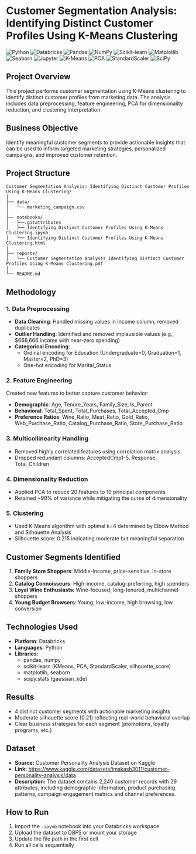 # Customer Segmentation Analysis: Identifying Distinct Customer Profiles Using K-Means Clustering

![Python](https://img.shields.io/badge/Python-3776AB?style=for-the-badge&logo=python&logoColor=white)
![Databricks](https://img.shields.io/badge/Databricks-FF3621?style=for-the-badge&logo=databricks&logoColor=white)
![Pandas](https://img.shields.io/badge/Pandas-150458?style=for-the-badge&logo=pandas&logoColor=white)
![NumPy](https://img.shields.io/badge/NumPy-013243?style=for-the-badge&logo=numpy&logoColor=white)
![Scikit-learn](https://img.shields.io/badge/Scikit--learn-F7931E?style=for-the-badge&logo=scikit-learn&logoColor=white)
![Matplotlib](https://img.shields.io/badge/Matplotlib-11557C?style=for-the-badge&logo=matplotlib&logoColor=white)
![Seaborn](https://img.shields.io/badge/Seaborn-4C72B0?style=for-the-badge)
![Jupyter](https://img.shields.io/badge/Jupyter-F37626?style=for-the-badge&logo=jupyter&logoColor=white)
![K-Means](https://img.shields.io/badge/K--Means-008080?style=for-the-badge)
![PCA](https://img.shields.io/badge/PCA-4B0082?style=for-the-badge)
![StandardScaler](https://img.shields.io/badge/StandardScaler-FF6B6B?style=for-the-badge)
![SciPy](https://img.shields.io/badge/SciPy-8CAAE6?style=for-the-badge&logo=scipy&logoColor=white)

## Project Overview
This project performs customer segmentation using K-Means clustering to identify distinct customer profiles from marketing data. The analysis includes data preprocessing, feature engineering, PCA for dimensionality reduction, and clustering interpretation.

## Business Objective
Identify meaningful customer segments to provide actionable insights that can be used to inform targeted marketing strategies, personalized campaigns, and improved customer retention.

## Project Structure 

```text
Customer Segmentation Analysis: Identifying Distinct Customer Profiles Using K-Means Clustering/
│
├── data/
│   └── marketing_campaign.csv 
│
├── notebooks/
│   ├──.gitattributes 
│   ├── Identifying Distinct Customer Profiles Using K-Means Clustering.ipynb  
│   └── Identifying Distinct Customer Profiles Using K-Means Clustering.html
│
├── reports/
│   └── Customer Segmentation Analysis_Identifying Distinct Customer Profiles Using K-Means Clustering.pdf    
│
└── README.md
```

## Methodology

### 1. Data Preprocessing
- **Data Cleaning**: Handled missing values in Income column, removed duplicates
- **Outlier Handling**: Identified and removed implausible values (e.g., $666,666 income with near-zero spending)
- **Categorical Encoding**: 
  - Ordinal encoding for Education (Undergraduate=0, Graduation=1, Master=2, PhD=3)
  - One-hot encoding for Marital_Status

### 2. Feature Engineering
Created new features to better capture customer behavior:
- **Demographic**: Age, Tenure_Years, Family_Size, Is_Parent
- **Behavioral**: Total_Spent, Total_Purchases, Total_Accepted_Cmp
- **Preference Ratios**: Wine_Ratio, Meat_Ratio, Gold_Ratio, Web_Purchase_Ratio, Catalog_Purchase_Ratio, Store_Purchase_Ratio

### 3. Multicollinearity Handling
- Removed highly correlated features using correlation matrix analysis
- Dropped redundant columns: AcceptedCmp1-5, Response, Total_Children

### 4. Dimensionality Reduction
- Applied PCA to reduce 20 features to 10 principal components
- Retained ~90% of variance while mitigating the curse of dimensionality

### 5. Clustering
- Used K-Means algorithm with optimal k=4 determined by Elbow Method and Silhouette Analysis
- Silhouette score: 0.215 indicating moderate but meaningful separation

## Customer Segments Identified
1. **Family Store Shoppers**: Middle-income, price-sensitive, in-store shoppers
2. **Catalog Connoisseurs**: High-income, catalog-preferring, high spenders
3. **Loyal Wine Enthusiasts**: Wine-focused, long-tenured, multichannel shoppers
4. **Young Budget Browsers**: Young, low-income, high browsing, low conversion

## Technologies Used
- **Platform**: Databricks
- **Languages**: Python
- **Libraries**: 
  - pandas, numpy
  - scikit-learn (KMeans, PCA, StandardScaler, silhouette_score)
  - matplotlib, seaborn
  - scipy.stats (gaussian_kde)

## Results
- 4 distinct customer segments with actionable marketing insights
- Moderate silhouette score (0.21) reflecting real-world behavioral overlap
- Clear business strategies for each segment (promotions, loyalty programs, etc.)

## Dataset

- **Source:** Customer Personality Analysis Dataset on Kaggle  
- **Link:** https://www.kaggle.com/datasets/imakash3011/customer-personality-analysis/data 
- **Description:** The dataset contains 2,240 customer records with 29 attributes, including demographic information, product purchasing patterns, campaign engagement metrics and channel preferences.
  
## How to Run

1. Import the `.ipynb` notebook into your Databricks workspace
2. Upload the dataset to DBFS or mount your storage
3. Update the file path in the first cell
4. Run all cells sequentially

